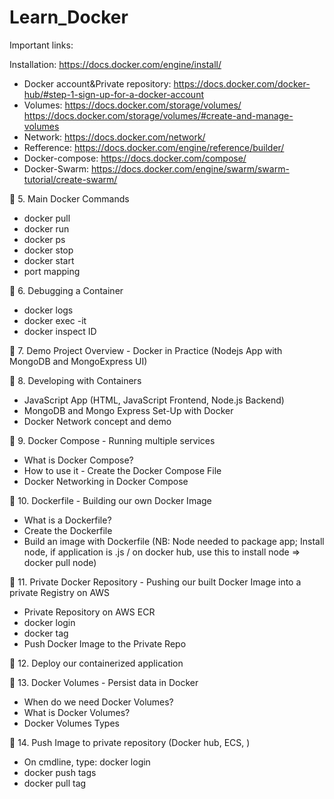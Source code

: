 # Learn_Docker
Important links:

Installation: https://docs.docker.com/engine/install/ 
* Docker account&Private repository: https://docs.docker.com/docker-hub/#step-1-sign-up-for-a-docker-account
* Volumes: https://docs.docker.com/storage/volumes/    https://docs.docker.com/storage/volumes/#create-and-manage-volumes
* Network: https://docs.docker.com/network/
* Refference: https://docs.docker.com/engine/reference/builder/
* Docker-compose: https://docs.docker.com/compose/
* Docker-Swarm: https://docs.docker.com/engine/swarm/swarm-tutorial/create-swarm/

🚀 5. Main Docker Commands
* docker pull
* docker run
* docker ps
* docker stop
* docker start
* port mapping

🚀 6. Debugging a Container
* docker logs
* docker exec -it
* docker inspect ID

🚀  7. Demo Project Overview - Docker in Practice (Nodejs App with MongoDB and MongoExpress UI)

🚀 8. Developing with Containers 
* JavaScript App (HTML, JavaScript Frontend, Node.js Backend)
* MongoDB and Mongo Express Set-Up with Docker
* Docker Network concept and demo

🚀  9. Docker Compose - Running multiple services
* What is Docker Compose?
* How to use it - Create the Docker Compose File
* Docker Networking in Docker Compose

🚀 10. Dockerfile - Building our own Docker Image
* What is a Dockerfile?
* Create the Dockerfile
* Build an image with Dockerfile (NB: Node needed to package app; Install node, if application is .js / on docker hub, use this to install node => docker pull node)

🚀 11. Private Docker Repository - Pushing our built Docker Image into a private Registry on AWS
* Private Repository on AWS ECR
* docker login
* docker tag
* Push Docker Image to the Private Repo

🚀 12. Deploy our containerized application

🚀 13. Docker Volumes - Persist data in Docker
* When do we need Docker Volumes?
* What is Docker Volumes?
* Docker Volumes Types

🚀 14. Push Image to private repository (Docker hub, ECS, )
* On cmdline, type:  docker login
* docker push tags
* docker pull tag

